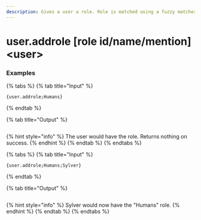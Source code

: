 ```yaml
---
description: Gives a user a role. Role is matched using a fuzzy matcher.
---
```


# user.addrole [role id/name/mention] \<user\>

### Examples

{% tabs %}
{% tab title="Input" %}

```text
{user.addrole;Humans}
```

{% endtab %}

{% tab title="Output" %}

```text

```

{% hint style="info" %}
The user would have the role. Returns nothing on success.
{% endhint %}
{% endtab %}
{% endtabs %}

{% tabs %}
{% tab title="Input" %}

```text
{user.addrole;Humans;Sylver}
```

{% endtab %}

{% tab title="Output" %}

```text

```

{% hint style="info" %}
Sylver would now have the "Humans" role.
{% endhint %}
{% endtab %}
{% endtabs %}
